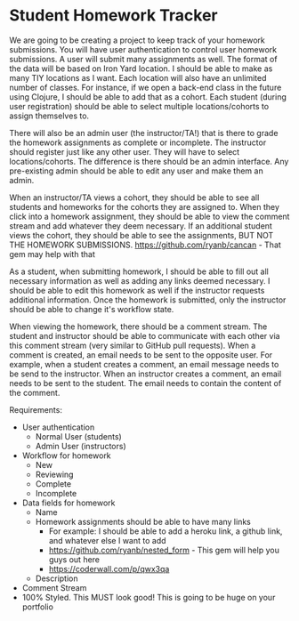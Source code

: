 # Student Homework Tracker

We are going to be creating a project to keep track of your homework submissions. You will have user authentication to control user homework submissions. A user will submit many assignments as well. The format of the data will be based on Iron Yard location. I should be able to make as many TIY locations as I want. Each location will also have an unlimited number of classes. For instance, if we open a back-end class in the future using Clojure, I should be able to add that as a cohort. Each student (during user registration) should be able to select multiple locations/cohorts to assign themselves to.

There will also be an admin user (the instructor/TA!) that is there to grade the homework assignments as complete or incomplete. The instructor should register just like any other user. They will have to select locations/cohorts. The difference is there should be an admin interface. Any pre-existing admin should be able to edit any user and make them an admin.

When an instructor/TA views a cohort, they should be able to see all students and homeworks for the cohorts they are assigned to. When they click into a homework assignment, they should be able to view the comment stream and add whatever they deem necessary. If an additional student views the cohort, they should be able to see the assignments, BUT NOT THE HOMEWORK SUBMISSIONS. https://github.com/ryanb/cancan - That gem may help with that

As a student, when submitting homework, I should be able to fill out all necessary information as well as adding any links deemed necessary. I should be able to edit this homework as well if the instructor requests additional information. Once the homework is submitted, only the instructor should be able to change it's workflow state.

When viewing the homework, there should be a comment stream. The student and instructor should be able to communicate with each other via this comment stream (very similar to GitHub pull requests). When a comment is created, an email needs to be sent to the opposite user. For example, when a student creates a comment, an email message needs to be send to the instructor. When an instructor creates a comment, an email needs to be sent to the student. The email needs to contain the content of the comment. 

Requirements:
- User authentication
  - Normal User (students)
  - Admin User (instructors)
- Workflow for homework 
  - New
  - Reviewing
  - Complete
  - Incomplete
- Data fields for homework
  - Name
  - Homework assignments should be able to have many links
    - For example: I should be able to add a heroku link, a github link, and whatever else I want to add
    - https://github.com/ryanb/nested_form - This gem will help you guys out here
    - https://coderwall.com/p/qwx3qa
  - Description
- Comment Stream
- 100% Styled. This MUST look good! This is going to be huge on your portfolio

